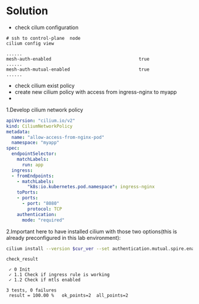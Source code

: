 # Solution

- check cilum configuration
``` 
# ssh to control-plane  node
cilium config view
```
``` 
......
mesh-auth-enabled                                 true
......
mesh-auth-mutual-enabled                          true
......
```

- check cilium exist policy
- create new cilium policy with access from ingress-nginx to myapp
- 

1.Develop cilium network policy

```yml
apiVersion: "cilium.io/v2"
kind: CiliumNetworkPolicy
metadata:
  name: "allow-access-from-nginx-pod"
  namespace: "myapp"
spec:
  endpointSelector:
    matchLabels:
      run: app
  ingress:
  - fromEndpoints:
    - matchLabels:
        "k8s:io.kubernetes.pod.namespace": ingress-nginx
    toPorts:
    - ports:
      - port: "8080"
        protocol: TCP
    authentication:
      mode: "required"
```

2.Important here to have installed cilium with those two options(this is already preconfigured in this lab environment):

```sh
cilium install --version $cur_ver --set authentication.mutual.spire.enabled=true --set authentication.mutual.spire.install.enabled=true
```

``` 
check_result
```
```
 ✓ 0 Init  
 ✓ 1.1 Check if ingress rule is working
 ✓ 1.2 Check if mtls enabled

3 tests, 0 failures
 result = 100.00 %   ok_points=2  all_points=2  
```